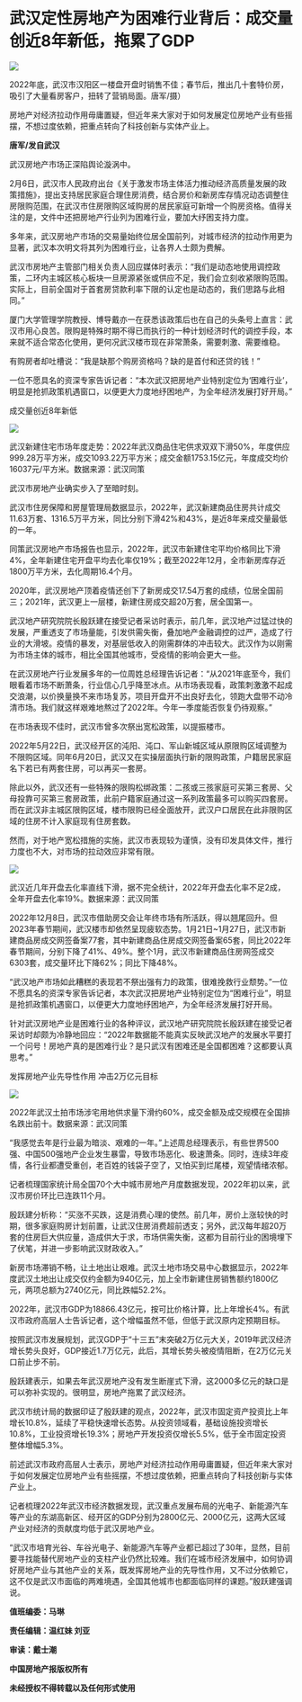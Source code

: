# 武汉定性房地产为困难行业背后：成交量创近8年新低，拖累了GDP

![](https://inews.gtimg.com/newsapp_bt/0/15663992575/1000)

2022年底，武汉市汉阳区一楼盘开盘时销售不佳；春节后，推出几十套特价房，吸引了大量看房客户，扭转了营销局面。唐军/摄）

房地产对经济拉动作用毋庸置疑，但近年来大家对于如何发展定位房地产业有些摇摆，不想过度依赖，把重点转向了科技创新与实体产业上。

**唐军/发自武汉**

武汉房地产市场正深陷舆论漩涡中。

2月6日，武汉市人民政府出台《关于激发市场主体活力推动经济高质量发展的政策措施》，提出支持居民家庭合理住房消费，结合房价和新房库存情况动态调整住房限购范围，在武汉市住房限购区域购房的居民家庭可新增一个购房资格。值得关注的是，文件中还把房地产行业列为困难行业，要加大纾困支持力度。

多年来，武汉房地产市场的交易量始终位居全国前列，对城市经济的拉动作用更为显著，武汉本次明文将其列为困难行业，让各界人士颇为费解。

武汉市房地产主管部门相关负责人回应媒体时表示：“我们是动态地使用调控政策，二环内主城区核心板块一旦房源紧张或供应不足，我们会立刻收紧限购范围。实际上，目前全国对于首套房贷款利率下限的认定也是动态的，我们思路与此相同。”

厦门大学管理学院教授、博导戴亦一在获悉该政策后也在自己的头条号上直言：武汉市用心良苦。限购是特殊时期不得已而执行的一种计划经济时代的调控手段，本来就不适合常态化使用，更何况武汉楼市现在非常萧条，需要刺激、需要维稳。

有购房者却吐槽说：“我是缺那个购房资格吗？缺的是首付和还贷的钱！”

一位不愿具名的资深专家告诉记者：“本次武汉把房地产业特别定位为‘困难行业’，明显是抢抓政策机遇窗口，以便更大力度地纾困地产，为全年经济发展打好开局。”

成交量创近8年新低

![](https://inews.gtimg.com/newsapp_bt/0/15663992600/1000)

武汉新建住宅市场年度走势：2022年武汉商品住宅供求双双下滑50%，年度供应999.28万平方米，成交1093.22万平方米；成交金额1753.15亿元，年度成交均价16037元/平方米。数据来源：武汉同策

武汉市房地产业确实步入了至暗时刻。

武汉市住房保障和房屋管理局数据显示，2022年，武汉新建商品住房共计成交11.63万套、1316.5万平方米，同比分别下滑42%和43%，是近8年来成交量最低的一年。

同策武汉房地产市场报告也显示，2022年，武汉市新建住宅平均价格同比下滑4%，全年新建住宅开盘平均去化率仅19%；截至2022年12月，全市新房库存近1800万平方米，去化周期16.4个月。

2020年，武汉房地产顶着疫情还创下了新房成交17.54万套的成绩，位居全国前三；2021年，武汉更上一层楼，新建住房成交超20万套，居全国第一。

武汉地产研究院院长殷跃建在接受记者采访时表示，前几年，武汉地产过猛过快的发展，严重透支了市场量能，引发供需失衡，叠加地产金融调控的过严，造成了行业的大滑坡。疫情的暴发，对基层低收入的刚需群体的冲击较大。武汉作为以刚需为市场主体的城市，相比全国其他城市，受疫情的影响会更大一些。

在武汉房地产行业发展多年的一位周姓总经理告诉记者：“从2021年底至今，我们眼看着市场不断萧条，行业信心几乎降至冰点。从市场表现看，政策刺激激不起成交浪潮，以价换量换不来市场复苏，项目开盘开不出良好去化，领跑大盘带不动冷清市场。我们就这样艰难地熬过了2022年。今年一季度能否恢复仍待观察。”

在市场表现不佳时，武汉市曾多次祭出宽松政策，以提振楼市。

2022年5月22日，武汉经开区的沌阳、沌口、军山新城区域从原限购区域调整为不限购区域。同年6月20日，武汉又在实操层面执行新的限购政策，户籍居民家庭名下若已有两套住房，可以再买一套房。

除此以外，武汉还有一些特殊的限购松绑政策：二孩或三孩家庭可买第三套房、父母投靠可买第三套房政策，此前户籍家庭通过这一系列政策最多可以购买四套房。而在武汉非主城区限购区域，楼市限购已经全面放开，武汉户口居民在此非限购区域的住房不计入家庭现有住房套数。

然而，对于地产宽松措施的实施，武汉市表现较为谨慎，没有印发具体文件，推行力度也不大，对市场的拉动效应非常有限。

![](https://inews.gtimg.com/newsapp_bt/0/15663992744/1000)

武汉近几年开盘去化率直线下滑，据不完全统计，2022年开盘去化率不足2成，全年开盘去化率19%。数据来源：武汉同策

2022年12月8日，武汉市借助房交会让年终市场有所活跃，得以翘尾回升。但2023年春节期间，武汉楼市却依然呈现疲软态势。1月21日~1月27日，武汉市新建商品房成交网签备案77套，其中新建商品住房成交网签备案65套，同比2022年春节期间，分别下降了41%、49%。整个1月，武汉市新建商品住房网签成交6303套，成交量环比下降62%；同比下降48%。

“武汉地产市场如此糟糕的表现若不祭出强有力的政策，很难挽救行业颓势。”一位不愿具名的资深专家告诉记者，本次武汉把房地产业特别定位为“困难行业”，明显是抢抓政策机遇窗口，以便更大力度地纾困地产，为全年经济发展打好开局。

针对武汉房地产业是困难行业的各种评议，武汉地产研究院院长殷跃建在接受记者采访时却颇为冷静地回应：“2022年数据能不能真实反映武汉地产的发展水平要打一个问号！房地产真的是困难行业？是只武汉有困难还是全国都困难？这都要认真思考。”

发挥房地产业先导性作用 冲击2万亿元目标

![](https://inews.gtimg.com/newsapp_bt/0/15663992747/1000)

2022年武汉土拍市场涉宅用地供求量下滑约60%，成交金额及成交规模在全国排名跌出前十。数据来源：武汉同策

“我感觉去年是行业最为暗淡、艰难的一年。”上述周总经理表示，有些世界500强、中国500强地产企业发生暴雷，导致市场恶化、极速萧条。同时，连续3年疫情，各行业都遭受重创，老百姓的钱袋子空了，又怕买到烂尾楼，观望情绪浓郁。

记者梳理国家统计局全国70个大中城市房地产月度数据发现，2022年初以来，武汉市房价环比已连跌11个月。

殷跃建分析称：“买涨不买跌，这是消费心理的使然。前几年，房价上涨较快的时期，很多家庭购房计划前置，让武汉住房消费超前透支；另外，武汉每年超20万套的住房巨大供应量，造成供大于求，市场供需失衡，这都为目前行业的困境埋下了伏笔，并进一步影响武汉财政收入。”

新房市场滞销不畅，让土地出让艰难。武汉土地市场交易中心数据显示，2022年度武汉土地出让成交仅约金额为940亿元，加上全市新建住房销售额约1800亿元，两项总额为2740亿元，同比跌幅52.2%。

2022年，武汉市GDP为18866.43亿元，按可比价格计算，比上年增长4%。有武汉市政府高层人士告诉记者，这个增幅虽然不低，但低于武汉原内定预期目标。

按照武汉市发展规划，武汉GDP于“十三五”末突破2万亿元大关，2019年武汉经济增长势头良好，GDP接近1.7万亿元，此后，其增长势头被疫情阻断，在2万亿元关口前止步不前。

殷跃建表示，如果去年武汉房地产没有发生断崖式下滑，这2000多亿元的缺口是可以弥补实现的。很明显，房地产拖累了武汉经济。

武汉市统计局的数据印证了殷跃建的观点，2022年，武汉市固定资产投资比上年增长10.8%，延续了平稳快速增长态势。从投资领域看，基础设施投资增长10.8%，工业投资增长19.3%；房地产开发投资仅增长5.5%，低于全市固定投资整体增幅5.3%。

前述武汉市政府高层人士表示，房地产对经济拉动作用毋庸置疑，但近年来大家对于如何发展定位房地产业有些摇摆，不想过度依赖，把重点转向了科技创新与实体产业上。

记者梳理2022年武汉市经济数据发现，武汉重点发展布局的光电子、新能源汽车等产业的东湖高新区、经开区的GDP分别为2800亿元、2000亿元，这两大区域产业对经济的贡献度均低于武汉房地产业。

“武汉市培育光谷、车谷光电子、新能源汽车等产业都已超过了30年，显然，目前要寻找能替代房地产业的支柱产业仍然比较难。我们在城市经济发展中，如何协调好房地产业与其他产业的关系，既发挥房地产业的先导性作用，又不过分依赖它，这不仅是武汉市面临的两难境遇，全国其他城市也都面临同样的课题。”殷跃建强调说。

**值班编委：马琳**

**责任编辑：温红妹 刘亚**

**审读：戴士潮**

**中国房地产报版权所有**

**未经授权不得转载以及任何形式使用**

